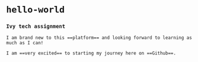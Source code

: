 # `hello-world`
### `Ivy tech assignment`
`I am brand new to this ==platform== and looking forward to learning as much as I can!`

`I am ==very excited== to starting my journey here on ==Github==.`
